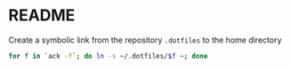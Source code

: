 # README

Create a symbolic link from the repository `.dotfiles` to the home directory

~~~bash
for f in `ack -f`; do ln -s ~/.dotfiles/$f ~; done
~~~